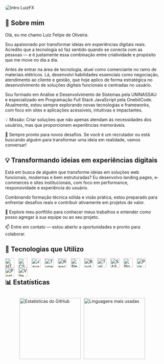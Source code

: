 <img src="https://raw.githubusercontent.com/luizfxdev/readme.md1/main/intro.gif" alt="Intro LuizFX" style="max-width: 100%; height: auto; border-radius: 8px;" />

## 📖 Sobre mim

Olá, eu me chamo Luiz Felipe de Oliveira.

Sou apaixonado por transformar ideias em experiências digitais reais. Acredito que a tecnologia só faz sentido quando se conecta com as pessoas — e é justamente essa combinação entre criatividade e propósito que me move no dia a dia.

Antes de entrar na área de tecnologia, atuei como comerciante no ramo de materiais elétricos. Lá, desenvolvi habilidades essenciais como negociação, atendimento ao cliente e gestão, que hoje aplico de forma estratégica no desenvolvimento de soluções digitais funcionais e centradas no usuário.

Sou formado em Análise e Desenvolvimento de Sistemas pela UNINASSAU e especializado em Programação Full Stack JavaScript pela OnebitCode. Atualmente, estou sempre explorando novas tecnologias e frameworks, com foco em sites e aplicações acessíveis, intuitivas e impactantes.

💡 Missão: Criar soluções que não apenas atendam às necessidades dos usuários, mas que proporcionem experiências memoráveis.

🚀 Sempre pronto para novos desafios. Se você é um recrutador ou está buscando alguém para transformar uma ideia em realidade, vamos conversar!



## 💡 Transformando ideias em experiências digitais

Está em busca de alguém que transforme ideias em soluções web funcionais, modernas e bem estruturadas?
Eu desenvolvo landing pages, e-commerces e sites institucionais, com foco em performance, responsividade e experiência do usuário.

Combinando formação técnica sólida e visão prática, estou preparado para enfrentar desafios reais e contribuir ativamente em projetos de valor.

🔎 Explore meu portfólio para conhecer meus trabalhos e entender como posso agregar à sua equipe ou ao seu projeto.

📫 Entre em contato — estou aberto a oportunidades e pronto para colaborar.



## 🤖 Tecnologias que Utilizo

<img 
    align="left" 
    alt="HTML"
    title="HTML" 
    width="30px" 
    style="padding-right: 10px;" 
    src="https://cdn.jsdelivr.net/gh/devicons/devicon@latest/icons/html5/html5-original.svg" 
/>
<img 
    align="left" 
    alt="CSS" 
    title="CSS"
    width="30px" 
    style="padding-right: 10px;" 
    src="https://cdn.jsdelivr.net/gh/devicons/devicon@latest/icons/css3/css3-original.svg" 
/>
<img 
    align="left" 
    alt="JavaScript" 
    title="JavaScript"
    width="30px" 
    style="padding-right: 10px;" 
    src="https://cdn.jsdelivr.net/gh/devicons/devicon@latest/icons/javascript/javascript-original.svg" 
/>
<img 
    align="left" 
    alt="TypeScript"
    title="TypeScript" 
    width="30px" 
    style="padding-right: 10px;" 
    src="https://cdn.jsdelivr.net/gh/devicons/devicon@latest/icons/typescript/typescript-original.svg" 
/>
<img 
    align="left" 
    alt="React"
    title="React" 
    width="30px" 
    style="padding-right: 10px;" 
    src="https://cdn.jsdelivr.net/gh/devicons/devicon@latest/icons/react/react-original.svg" 
/>
<img 
    align="left" 
    alt="Next.js" 
    title="Next.js"
    width="30px" 
    style="padding-right: 10px;" 
    src="https://cdn.jsdelivr.net/gh/devicons/devicon@latest/icons/nextjs/nextjs-original.svg" 
/>
<img 
    align="left" 
    alt="Bootstrap"
    title="Bootstrap" 
    width="30px" 
    style="padding-right: 10px;" 
    src="https://cdn.jsdelivr.net/gh/devicons/devicon@latest/icons/bootstrap/bootstrap-original.svg" 
/>
<img 
    align="left" 
    alt="Tailwind" 
    title="Tailwind"
    width="30px" 
    style="padding-right: 10px;" 
    src="https://cdn.jsdelivr.net/gh/devicons/devicon@latest/icons/tailwindcss/tailwindcss-original.svg" 
/>
<img 
    align="left" 
    alt="SASS" 
    title="SASS"
    width="30px" 
    style="padding-right: 10px;" 
    src="https://cdn.jsdelivr.net/gh/devicons/devicon@latest/icons/sass/sass-original.svg" 
/>
<img 
    align="left" 
    alt="Nodejs" 
    title="Nodejs"
    width="30px" 
    style="padding-right: 10px;" 
    src="https://cdn.jsdelivr.net/gh/devicons/devicon@latest/icons/nodejs/nodejs-original-wordmark.svg" 
/>
<img 
    align="left" 
    alt="Prisma" 
    title="Prisma"
    width="30px" 
    style="padding-right: 10px;" 
    src="https://cdn.jsdelivr.net/gh/devicons/devicon@latest/icons/prisma/prisma-original.svg" 
/>
<img 
    align="left" 
    alt="PostegreSQL" 
    title="PostegreSQL"
    width="30px" 
    style="padding-right: 10px;" 
    src="https://cdn.jsdelivr.net/gh/devicons/devicon@latest/icons/postgresql/postgresql-original-wordmark.svg" 
/>
<img 
    align="left" 
    alt="Vite" 
    title="Vite"
    width="30px" 
    style="padding-right: 10px;" 
    src="https://cdn.jsdelivr.net/gh/devicons/devicon@latest/icons/vitejs/vitejs-original.svg" 
/>

<br/>
<br/>

## 📊 Estatísticas

<p>
 <div style="display: flex; flex-wrap: wrap; justify-content: center; gap: 10px;">

  <img 
    alt="Estatísticas do GitHub" 
    src="https://github-readme-stats.vercel.app/api?username=luizfxdev&show_icons=true&theme=dark&include_all_commits=true&locale=pt-br" 
    height="200"
  />

  <img 
    alt="Linguagens mais usadas" 
    src="https://github-readme-stats.vercel.app/api/top-langs/?username=luizfxdev&theme=dark&layout=compact&custom_title=Tecnologias&langs_count=9" 
    height="200"
  />

</div>

</p>
